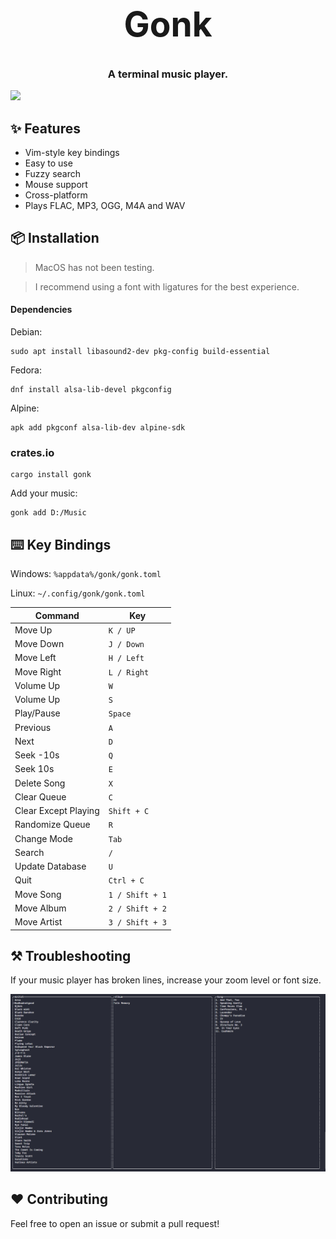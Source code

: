 <h1 align="center" style="font-size: 55px">Gonk</h1>

<h3 align="center">A terminal music player.</h3>

<div align="center" style="display:inline">
      <img src="media/gonk.gif">
</div>

## ✨ Features

- Vim-style key bindings
- Easy to use
- Fuzzy search
- Mouse support
- Cross-platform
- Plays FLAC, MP3, OGG, M4A and WAV

## 📦 Installation

> MacOS has not been testing.

> I recommend using a font with ligatures for the best experience.

#### Dependencies

Debian:

```
sudo apt install libasound2-dev pkg-config build-essential
```

Fedora:

```
dnf install alsa-lib-devel pkgconfig
```

Alpine:

```
apk add pkgconf alsa-lib-dev alpine-sdk
```

### crates.io

```
cargo install gonk
```

Add your music:

```
gonk add D:/Music
```

## ⌨️ Key Bindings

Windows: `%appdata%/gonk/gonk.toml`

Linux: `~/.config/gonk/gonk.toml`

| Command              | Key             |
|----------------------|-----------------|
| Move Up              | `K / UP`        |
| Move Down            | `J / Down`      |
| Move Left            | `H / Left`      |
| Move Right           | `L / Right`     |
| Volume Up            | `W`             |
| Volume Up            | `S`             |
| Play/Pause           | `Space`         |
| Previous             | `A`             |
| Next                 | `D`             |
| Seek -10s            | `Q`             |
| Seek 10s             | `E`             |
| Delete Song          | `X`             |
| Clear Queue          | `C`             |
| Clear Except Playing | `Shift + C`     |
| Randomize Queue      | `R`             |
| Change Mode          | `Tab`           |
| Search               | `/`             |
| Update Database      | `U`             |
| Quit                 | `Ctrl + C`      |
| Move Song            | `1 / Shift + 1` |
| Move Album           | `2 / Shift + 2` |
| Move Artist          | `3 / Shift + 3` |

## ⚒️ Troubleshooting

If your music player has broken lines, increase your zoom level or font size.

![](media/broken.png)

## ❤️ Contributing

Feel free to open an issue or submit a pull request!
